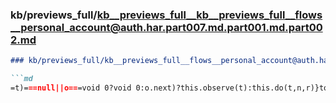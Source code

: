 ### kb/previews_full/kb__previews_full__kb__previews_full__flows__personal_account@auth.har.part007.md.part001.md.part002.md

```md
### kb/previews_full/kb__previews_full__flows__personal_account@auth.har.part007.md.part001.md (part 002)

```md
=t)===null||o===void 0?void 0:o.next)?this.observe(t):this.do(t,n,r)}toObservable()
```

```

```
